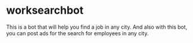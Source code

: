 # worksearchbot
This is a bot that will help you find a job in any city.
And also with this bot, you can post ads for the search for employees in any city.
